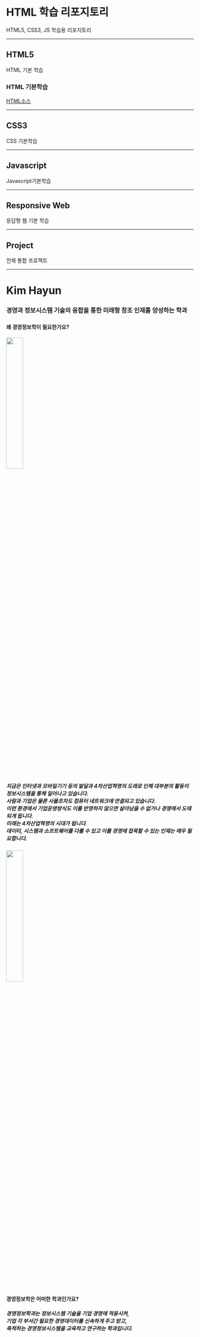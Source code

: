 # HTML 학습 리포지토리
HTML5, CSS3, JS 학습용 리포지토리

-------------------------------
## HTML5
HTML 기본 학습

### HTML 기본학습
[HTML소스](https://github.com/KImHayun/StudyHtml/tree/main/01_HTML)

-------------------------------

## CSS3
CSS 기본학습

-------------------------------

## Javascript
Javascript기본학습

-------------------------------

## Responsive Web
응답형 웹 기본 학습

------------------------------

## Project
전체 통합 프로젝트

--------------------------------
<!DOCTYPE html>
<html>
<head>
    <title>KIm Hayun</title>
</head>
<h1>Kim Hayun</h1>
<link rel="stylesheet" href="style.css">
<h3>
경영과 정보시스템 기술의 융합을 통한 미래형 창조 인재를 양성하는 학과
<h3>
<h4>왜 경영정보학이 필요한가요?</h4>

<img src="mis1.jpg" width="30%">

<br>
<h5>지금은 인터넷과 모바일기기 등의 발달과 4차산업혁명의 도래로 인해 대부분의 활동이 정보시스템을 통해 일어나고 있습니다. <br>
사람과 기업은 물론 사물조차도 컴퓨터 네트워크에 연결되고 있습니다. <br>
이런 환경에서 기업운영방식도 이를 반영하지 않으면 살아남을 수 없거나 경쟁에서 도태되게 됩니다. <br>
미래는 4차산업혁명의 시대가 됩니다. <br>
데이터, 시스템과 소프트웨어를 다룰 수 있고 이를 경영에 접목할 수 있는 인재는 매우 필요합니다.</h5>

<img src="mis2.jpg" width="30%">
<h4>경영정보학은 어떠한 학과인가요?</h4>
<h5>경영정보학과는 정보시스템 기술을 기업 경영에 적용시켜, <br>
기업 각 부서간 필요한 경영데이터를 신속하게 주고 받고,<br>
 축적하는 경영정보시스템을 교육하고 연구하는 학과입니다. 
</h5>
